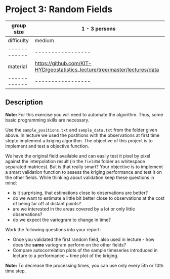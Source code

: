 # Project 3: Random Fields

| group size | 1 - 3 persons   |
|------------|-----------------|
| difficulty | medium          |
|------------|-----------------|
| material   | https://github.com/KIT-HYD/geostatistics_lecture/tree/master/lectures/data  |
|------------|-----------------|

## Description

**Note:** For this exercise you will need to automate the algorithm. Thus, some basic programming skills are necessary.

Use the `sample_positions.txt` and `sample_data.txt` from the folder given above.
In lecture we used the postitions with the observations at first time stepto implement a kriging algorithm. 
The objective of this project is to implement and test a objective function. 

We have the original field available and can easily test it pixel by pixel against the 
interpolation result (in the `field3d` folder as whitespace separated matrices). 
But is that really smart? Your objective is to implement a smart validation 
function to assess the kriging performance and test it on the other fields. While thinking about 
validation keep these questions in mind:

* is it surprising, that estimations close to observations are better?
* do we want to estimate a little bit better close to observations at the cost of being far off at distant points?
* are we interested in the areas covered by a lot or only little observations?
* do we expect the variogram to change in time?


Work the following questions into your report:

* Once you validated the first random field, also used in lecture - how does the **same** variogram perform on the other fields?
* Compare autocorrelation plots of the sample timeseries introduced in lecture to a performance ~ time plot of the kriging.

**Note:** To decrease the processing times, you can use only every 5th or 10th time step.